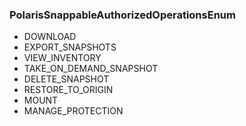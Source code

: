 ### PolarisSnappableAuthorizedOperationsEnum
- DOWNLOAD
- EXPORT_SNAPSHOTS
- VIEW_INVENTORY
- TAKE_ON_DEMAND_SNAPSHOT
- DELETE_SNAPSHOT
- RESTORE_TO_ORIGIN
- MOUNT
- MANAGE_PROTECTION
